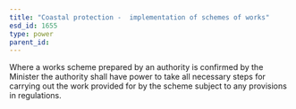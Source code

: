 ```yaml
---
title: "Coastal protection -  implementation of schemes of works"
esd_id: 1655
type: power
parent_id:  
---
```


Where a works scheme prepared by an authority is confirmed by the Minister the authority shall have power to take all necessary steps for carrying out the work provided for by the scheme subject to any provisions in regulations.

